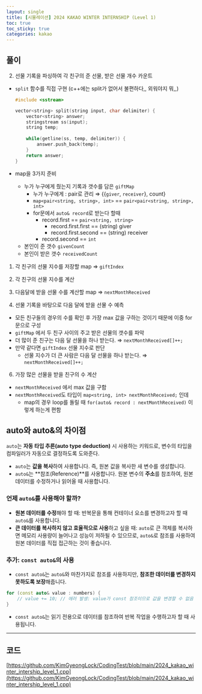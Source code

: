 ```yaml
---
layout: single
title: [시뮬레이션] 2024 KAKAO WINTER INTERNSHIP (Level 1)
toc: true
toc_sticky: true
categories: kakao
---
```


[](https://school.programmers.co.kr/learn/courses/30/lessons/258712)

## 풀이

2. 선물 기록을 파싱하여 각 친구의 준 선물, 받은 선물 개수 카운트

- `split` 함수를 직접 구현 (c++에는 split가 없어서 불편하다,, 외워야지 뭐,,)
    
    ```cpp
    #include <sstream>
    
    vector<string> split(string input, char delimiter) {
        vector<string> answer;
        stringstream ss(input);
        string temp;
        
        while(getline(ss, temp, delimiter)) {
            answer.push_back(temp);
        }
        return answer;
    }
    ```
    
- map을 3가지 준비
    - 누가 누구에게 줬는지 기록과 갯수를 담은 `giftMap`
        - 누가 누구에게 : pair로 관리 ⇒ {{`giver`, `receiver`}, count}
        - `map<pair<string, string>, int>`  == `pair<pair<string, string>, int>`
        - for문에서 `auto& record`로 받는다 할때
            - record.first == `pair<string, string>`
                - record.first.first == (string) giver
                - record.first.second == (string) receiver
            - record.second == `int`
    - 본인이 준 갯수 `givenCount`
    - 본인이 받은 갯수 `receivedCount`
    

1. 각 친구의 선물 지수를 저장할 map ⇒ `giftIndex`

3. 각 친구의 선물 지수를 계산

4. 다음달에 받을 선물 수를 계산할 map ⇒ `nextMonthReceived`

5. 선물 기록을 바탕으로 다음 달에 받을 선물 수 예측

- 모든 친구들의 경우의 수를 확인 후 가장 max 값을 구하는 것이기 때문에 이중 for문으로 구성
- `giftMap` 에서 두 친구 사이의 주고 받은 선물의 갯수를 파악
- 더 많이 준 친구는 다음 달 선물을 하나 받는다. ⇒ `nextMonthReceived[]++;`
- 만약 같다면 `giftIndex` 선물 지수로 판단
    - 선물 지수가 더 큰 사람은 다음 달 선물을 하나 받는다. ⇒ `nextMonthReceived[]++;`

6. 가장 많은 선물을 받을 친구의 수 계산

- `nextMonthReceived` 에서 max 값을 구함
- `nextMonthReceived`도 타입이 `map<string, int> nextMonthReceived;` 인데
    - map의 경우 loop를 돌릴 때 `for(auto& record : nextMonthReceived)` 이렇게 하는게 편함

## auto와 auto&의 차이점

`auto`는 **자동 타입 추론(auto type deduction)** 시 사용하는 키워드로, 변수의 타입을 컴파일러가 자동으로 결정하도록 도와준다.

- `auto`는 **값을 복사**하여 사용합니다. 즉, 원본 값을 복사한 새 변수를 생성합니다.
- `auto&`는 **참조(Reference)**를 사용합니다. 원본 변수의 **주소**를 참조하여, 원본 데이터를 수정하거나 읽어올 때 사용합니다.

### 언제 `auto&`를 사용해야 할까?

- **원본 데이터를 수정**해야 할 때: 반복문을 통해 컨테이너 요소를 변경하고자 할 때 `auto&`를 사용합니다.
- **큰 데이터를 복사하지 않고 효율적으로 사용**하고 싶을 때: `auto`로 큰 객체를 복사하면 메모리 사용량이 늘어나고 성능이 저하될 수 있으므로, `auto&`로 참조를 사용하여 원본 데이터를 직접 접근하는 것이 좋습니다.

### 추가: `const auto&`의 사용

- `const auto&`는 `auto&`와 마찬가지로 참조를 사용하지만, **참조한 데이터를 변경하지 못하도록 보장**해줍니다.

```cpp
for (const auto& value : numbers) {
    // value += 10; // 에러 발생: value가 const 참조이므로 값을 변경할 수 없음
}
```

- `const auto&`는 읽기 전용으로 데이터를 참조하여 반복 작업을 수행하고자 할 때 사용됩니다.

---

## 코드

[https://github.com/KimGyeongLock/CodingTest/blob/main/2024_kakao_winter_intership_level_1.cpp](https://github.com/KimGyeongLock/CodingTest/blob/main/2024_kakao_winter_intership_level_1.cpp)
